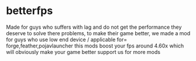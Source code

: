 # betterfps
Made for guys who suffers with lag and do not get the performance they deserve to solve there problems, to make their game better, we made a mod for guys who use low end device / applicable for= forge,feather,pojavlauncher this mods boost your fps around 4.60x which will obviously make your game better support us for more mods
